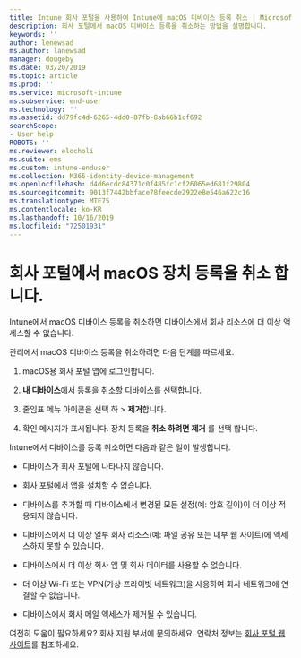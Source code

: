 ```yaml
---
title: Intune 회사 포털을 사용하여 Intune에 macOS 디바이스 등록 취소 | Microsoft Docs
description: 회사 포털에서 macOS 디바이스 등록을 취소하는 방법을 설명합니다.
keywords: ''
author: lenewsad
ms.author: lanewsad
manager: dougeby
ms.date: 03/20/2019
ms.topic: article
ms.prod: ''
ms.service: microsoft-intune
ms.subservice: end-user
ms.technology: ''
ms.assetid: dd79fc4d-6265-4dd0-87fb-8ab66b1cf692
searchScope:
- User help
ROBOTS: ''
ms.reviewer: elocholi
ms.suite: ems
ms.custom: intune-enduser
ms.collection: M365-identity-device-management
ms.openlocfilehash: d4d6ecdc84371c0f485fc1cf26065ed681f29804
ms.sourcegitcommit: 9013f7442bbface78feecde2922e8e546a622c16
ms.translationtype: MTE75
ms.contentlocale: ko-KR
ms.lasthandoff: 10/16/2019
ms.locfileid: "72501931"
---
```

# <a name="unenroll-your-macos-device-from-company-portal"></a>회사 포털에서 macOS 장치 등록을 취소 합니다.

Intune에서 macOS 디바이스 등록을 취소하면 디바이스에서 회사 리소스에 더 이상 액세스할 수 없습니다.

관리에서 macOS 디바이스 등록을 취소하려면 다음 단계를 따르세요.

1. macOS용 회사 포털 앱에 로그인합니다.
2. **내 디바이스**에서 등록을 취소할 디바이스를 선택합니다.

3. 줄임표 메뉴 아이콘을 선택 하 > **제거**합니다.
4. 확인 메시지가 표시됩니다. 장치 등록을 **취소 하려면 제거** 를 선택 합니다. 

Intune에서 디바이스를 등록 취소하면 다음과 같은 일이 발생합니다.

- 디바이스가 회사 포털에 나타나지 않습니다.

- 회사 포털에서 앱을 설치할 수 없습니다.

- 디바이스를 추가할 때 디바이스에서 변경된 모든 설정(예: 암호 길이)이 더 이상 적용되지 않습니다.

- 디바이스에서 더 이상 일부 회사 리소스(예: 파일 공유 또는 내부 웹 사이트)에 액세스하지 못할 수 있습니다.

- 디바이스에서 더 이상 회사 앱 및 회사 데이터를 사용할 수 없습니다.

- 더 이상 Wi-Fi 또는 VPN(가상 프라이빗 네트워크)을 사용하여 회사 네트워크에 연결할 수 없습니다.

- 디바이스에서 회사 메일 액세스가 제거될 수 있습니다.

여전히 도움이 필요하세요? 회사 지원 부서에 문의하세요. 연락처 정보는 [회사 포털 웹 사이트](https://go.microsoft.com/fwlink/?linkid=2010980)를 참조하세요.
